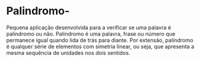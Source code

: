# Palindromo-
Pequena aplicação desenvolvida para a verificar se uma palavra é palindromo ou não. Palíndromo é uma palavra, frase ou número que permanece igual quando lida de trás para diante. Por extensão, palíndromo é qualquer série de elementos com simetria linear, ou seja, que apresenta a mesma sequência de unidades nos dois sentidos.
